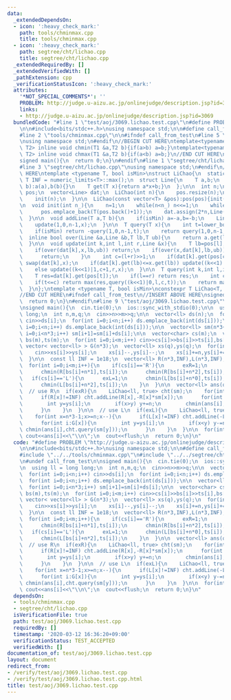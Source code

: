 ```yaml
---
data:
  _extendedDependsOn:
  - icon: ':heavy_check_mark:'
    path: tools/chminmax.cpp
    title: tools/chminmax.cpp
  - icon: ':heavy_check_mark:'
    path: segtree/cht/lichao.cpp
    title: segtree/cht/lichao.cpp
  _extendedRequiredBy: []
  _extendedVerifiedWith: []
  _pathExtension: cpp
  _verificationStatusIcon: ':heavy_check_mark:'
  attributes:
    '*NOT_SPECIAL_COMMENTS*': ''
    PROBLEM: http://judge.u-aizu.ac.jp/onlinejudge/description.jsp?id=3069
    links:
    - http://judge.u-aizu.ac.jp/onlinejudge/description.jsp?id=3069
  bundledCode: "#line 1 \"test/aoj/3069.lichao.test.cpp\"\n#define PROBLEM \"http://judge.u-aizu.ac.jp/onlinejudge/description.jsp?id=3069\"\
    \n\n#include<bits/stdc++.h>\nusing namespace std;\n\n#define call_from_test\n\
    #line 2 \"tools/chminmax.cpp\"\n\n#ifndef call_from_test\n#line 5 \"tools/chminmax.cpp\"\
    \nusing namespace std;\n#endif\n//BEGIN CUT HERE\ntemplate<typename T1,typename\
    \ T2> inline void chmin(T1 &a,T2 b){if(a>b) a=b;}\ntemplate<typename T1,typename\
    \ T2> inline void chmax(T1 &a,T2 b){if(a<b) a=b;}\n//END CUT HERE\n#ifndef call_from_test\n\
    signed main(){\n  return 0;\n}\n#endif\n#line 1 \"segtree/cht/lichao.cpp\"\n\n\
    #line 3 \"segtree/cht/lichao.cpp\"\nusing namespace std;\n#endif\n//BEGIN CUT\
    \ HERE\ntemplate <typename T, bool isMin>\nstruct LiChao{\n  static constexpr\
    \ T INF = numeric_limits<T>::max();\n  struct Line{\n    T a,b;\n    Line(T a,T\
    \ b):a(a),b(b){}\n    T get(T x){return a*x+b;}\n  };\n\n  int n;\n  vector<T>\
    \ pos;\n  vector<Line> dat;\n  LiChao(int n){\n    pos.resize(n);\n    iota(pos.begin(),pos.end(),T(0));\n\
    \    init(n);\n  }\n\n  LiChao(const vector<T> &pos):pos(pos){init(pos.size());}\n\
    \n  void init(int n_){\n    n=1;\n    while(n<n_) n<<=1;\n    while((int)pos.size()<n)\n\
    \      pos.emplace_back(T(pos.back()+1));\n    dat.assign(2*n,Line(0,-INF));\n\
    \  }\n\n  void addLine(T a,T b){\n    if(isMin) a=-a,b=-b;\n    Line x(a,b);\n\
    \    update(1,0,n-1,x);\n  }\n\n  T query(T x){\n    int t=lower_bound(pos.begin(),pos.end(),x)-pos.begin();\n\
    \    if(isMin) return -query(1,0,n-1,t);\n    return query(1,0,n-1,t);\n  }\n\n\
    \  inline bool over(Line &a,Line &b,T lb,T ub){\n    return a.get(lb)>=b.get(lb)&&a.get(ub)>=b.get(ub);\n\
    \  }\n\n  void update(int k,int l,int r,Line &x){\n    T lb=pos[l],ub=pos[r];\n\
    \    if(over(dat[k],x,lb,ub)) return;\n    if(over(x,dat[k],lb,ub)){\n      dat[k]=x;\n\
    \      return;\n    }\n    int c=(l+r)>>1;\n    if(dat[k].get(pos[c])<x.get(pos[c]))\
    \ swap(dat[k],x);\n    if(dat[k].get(lb)<=x.get(lb)) update((k<<1)|0,l,c,x);\n\
    \    else update((k<<1)|1,c+1,r,x);\n  }\n\n  T query(int k,int l,int r,int t){\n\
    \    T res=dat[k].get(pos[t]);\n    if(l==r) return res;\n    int c=(l+r)>>1;\n\
    \    if(t<=c) return max(res,query((k<<1)|0,l,c,t));\n    return max(res,query((k<<1)|1,c+1,r,t));\n\
    \  }\n};\ntemplate <typename T, bool isMin>\nconstexpr T LiChao<T, isMin>::INF;\n\
    //END CUT HERE\n#ifndef call_from_test\n//INSERT ABOVE HERE\nsigned main(){\n\
    \  return 0;\n}\n#endif\n#line 9 \"test/aoj/3069.lichao.test.cpp\"\n#undef call_from_test\n\
    \nsigned main(){\n  cin.tie(0);\n  ios::sync_with_stdio(0);\n\n  using ll = long\
    \ long;\n  int n,m,q;\n  cin>>n>>m>>q;\n\n  vector<ll> ds(n);\n  for(int i=0;i<n;i++)\
    \ cin>>ds[i];\n  for(int i=0;i<n;i++) ds.emplace_back(int(ds[i]));\n  for(int\
    \ i=0;i<n;i++) ds.emplace_back(int(ds[i]));\n\n  vector<ll> sm(n*3+1,0);\n  for(int\
    \ i=0;i<n*3;i++) sm[i+1]=sm[i]+ds[i];\n\n  vector<char> cs(m);\n  vector<int>\
    \ bs(m),ts(m);\n  for(int i=0;i<m;i++) cin>>cs[i]>>bs[i]>>ts[i],bs[i]--;\n\n \
    \ vector< vector<ll> > G(n*3);\n  vector<ll> xs(q),ys(q);\n  for(int i=0;i<q;i++){\n\
    \    cin>>xs[i]>>ys[i];\n    xs[i]--,ys[i]--;\n    xs[i]+=n,ys[i]+=n;\n    G[xs[i]].emplace_back(i);\n\
    \  }\n\n  const ll INF = 1e18;\n  vector<ll> R(n*3,INF),L(n*3,INF);\n  int exR=0,exL=0;\n\
    \  for(int i=0;i<m;i++){\n    if(cs[i]=='R'){\n      exR=1;\n      chmin(R[bs[i]+n*0],ts[i]);\n\
    \      chmin(R[bs[i]+n*1],ts[i]);\n      chmin(R[bs[i]+n*2],ts[i]);\n    }\n \
    \   if(cs[i]=='L'){\n      exL=1;\n      chmin(L[bs[i]+n*0],ts[i]);\n      chmin(L[bs[i]+n*1],ts[i]);\n\
    \      chmin(L[bs[i]+n*2],ts[i]);\n    }\n  }\n\n  vector<ll> ans(q,INF);\n\n\
    \  // use R\n  if(exR){\n    LiChao<ll, true> cht(sm);\n    for(int x=0;x<n*2;x++){\n\
    \      if(R[x]!=INF) cht.addLine(R[x],-R[x]*sm[x]);\n      for(int i:G[x]){\n\
    \        int y=ys[i];\n        if(x>y) y+=n;\n        chmin(ans[i],cht.query(sm[y]));\n\
    \      }\n    }\n  }\n\n  // use L\n  if(exL){\n    LiChao<ll, true> cht(sm);\n\
    \    for(int x=n*3-1;x>=n;x--){\n      if(L[x]!=INF) cht.addLine(-L[x],L[x]*sm[x]);\n\
    \      for(int i:G[x]){\n        int y=ys[i];\n        if(x<y) y-=n;\n       \
    \ chmin(ans[i],cht.query(sm[y]));\n      }\n    }\n  }\n\n  for(int i=0;i<q;i++)\
    \ cout<<ans[i]<<\"\\n\";\n  cout<<flush;\n  return 0;\n}\n"
  code: "#define PROBLEM \"http://judge.u-aizu.ac.jp/onlinejudge/description.jsp?id=3069\"\
    \n\n#include<bits/stdc++.h>\nusing namespace std;\n\n#define call_from_test\n\
    #include \"../../tools/chminmax.cpp\"\n#include \"../../segtree/cht/lichao.cpp\"\
    \n#undef call_from_test\n\nsigned main(){\n  cin.tie(0);\n  ios::sync_with_stdio(0);\n\
    \n  using ll = long long;\n  int n,m,q;\n  cin>>n>>m>>q;\n\n  vector<ll> ds(n);\n\
    \  for(int i=0;i<n;i++) cin>>ds[i];\n  for(int i=0;i<n;i++) ds.emplace_back(int(ds[i]));\n\
    \  for(int i=0;i<n;i++) ds.emplace_back(int(ds[i]));\n\n  vector<ll> sm(n*3+1,0);\n\
    \  for(int i=0;i<n*3;i++) sm[i+1]=sm[i]+ds[i];\n\n  vector<char> cs(m);\n  vector<int>\
    \ bs(m),ts(m);\n  for(int i=0;i<m;i++) cin>>cs[i]>>bs[i]>>ts[i],bs[i]--;\n\n \
    \ vector< vector<ll> > G(n*3);\n  vector<ll> xs(q),ys(q);\n  for(int i=0;i<q;i++){\n\
    \    cin>>xs[i]>>ys[i];\n    xs[i]--,ys[i]--;\n    xs[i]+=n,ys[i]+=n;\n    G[xs[i]].emplace_back(i);\n\
    \  }\n\n  const ll INF = 1e18;\n  vector<ll> R(n*3,INF),L(n*3,INF);\n  int exR=0,exL=0;\n\
    \  for(int i=0;i<m;i++){\n    if(cs[i]=='R'){\n      exR=1;\n      chmin(R[bs[i]+n*0],ts[i]);\n\
    \      chmin(R[bs[i]+n*1],ts[i]);\n      chmin(R[bs[i]+n*2],ts[i]);\n    }\n \
    \   if(cs[i]=='L'){\n      exL=1;\n      chmin(L[bs[i]+n*0],ts[i]);\n      chmin(L[bs[i]+n*1],ts[i]);\n\
    \      chmin(L[bs[i]+n*2],ts[i]);\n    }\n  }\n\n  vector<ll> ans(q,INF);\n\n\
    \  // use R\n  if(exR){\n    LiChao<ll, true> cht(sm);\n    for(int x=0;x<n*2;x++){\n\
    \      if(R[x]!=INF) cht.addLine(R[x],-R[x]*sm[x]);\n      for(int i:G[x]){\n\
    \        int y=ys[i];\n        if(x>y) y+=n;\n        chmin(ans[i],cht.query(sm[y]));\n\
    \      }\n    }\n  }\n\n  // use L\n  if(exL){\n    LiChao<ll, true> cht(sm);\n\
    \    for(int x=n*3-1;x>=n;x--){\n      if(L[x]!=INF) cht.addLine(-L[x],L[x]*sm[x]);\n\
    \      for(int i:G[x]){\n        int y=ys[i];\n        if(x<y) y-=n;\n       \
    \ chmin(ans[i],cht.query(sm[y]));\n      }\n    }\n  }\n\n  for(int i=0;i<q;i++)\
    \ cout<<ans[i]<<\"\\n\";\n  cout<<flush;\n  return 0;\n}\n"
  dependsOn:
  - tools/chminmax.cpp
  - segtree/cht/lichao.cpp
  isVerificationFile: true
  path: test/aoj/3069.lichao.test.cpp
  requiredBy: []
  timestamp: '2020-03-12 16:36:20+09:00'
  verificationStatus: TEST_ACCEPTED
  verifiedWith: []
documentation_of: test/aoj/3069.lichao.test.cpp
layout: document
redirect_from:
- /verify/test/aoj/3069.lichao.test.cpp
- /verify/test/aoj/3069.lichao.test.cpp.html
title: test/aoj/3069.lichao.test.cpp
---
```

